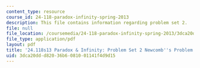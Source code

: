 ```yaml
---
content_type: resource
course_id: 24-118-paradox-infinity-spring-2013
description: This file contains information regarding problem set 2.
file: null
file_location: /coursemedia/24-118-paradox-infinity-spring-2013/3dca20ddd82036b6081001141f4d9d15_MIT24_118S13_ProbSet2.pdf
file_type: application/pdf
layout: pdf
title: '24.118s13 Paradox & Infinity: Problem Set 2 Newcomb''s Problem'
uid: 3dca20dd-d820-36b6-0810-01141f4d9d15
---
```

